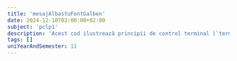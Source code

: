 ```yaml
---
title: 'mesajAlbastuFontGalben'
date: 2024-12-10T02:00:00+02:00
subject: 'pclp1'
description: 'Acest cod ilustrează principii de control terminal (`termios`, secvențe ANSI), intrare/ieșire non-blocantă (`fcntl`), gestionarea timpului (`nanosleep`) și operații bitwise de rotație, pentru interacțiune directă cu terminalul.'
tags: []
uniYearAndSemester: 11
---
```


